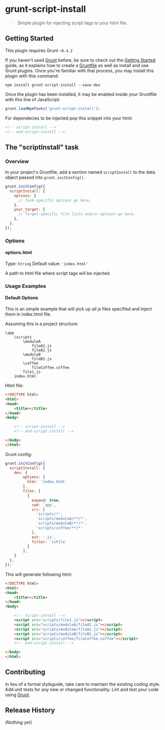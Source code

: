 # grunt-script-install

> Simple plugin for injecting script tags to your html file.

## Getting Started
This plugin requires Grunt `~0.4.2`

If you haven't used [Grunt](http://gruntjs.com/) before, be sure to check out the [Getting Started](http://gruntjs.com/getting-started) guide, as it explains how to create a [Gruntfile](http://gruntjs.com/sample-gruntfile) as well as install and use Grunt plugins. Once you're familiar with that process, you may install this plugin with this command:

```shell
npm install grunt-script-install --save-dev
```

Once the plugin has been installed, it may be enabled inside your Gruntfile with this line of JavaScript:

```js
grunt.loadNpmTasks('grunt-script-install');
```

For dependecies to be injected pop this snippet into your html:

```html
<!-- script-install -->
<!-- end-script-install -->
```

## The "scriptInstall" task

### Overview
In your project's Gruntfile, add a section named `scriptInstall` to the data object passed into `grunt.initConfig()`.

```js
grunt.initConfig({
  scriptInstall: {
    options: {
      // Task-specific options go here.
    },
    your_target: {
      // Target-specific file lists and/or options go here.
    },
  },
});
```

### Options

#### options.html
Type: `String`
Default value: `'index.html'`

A path to html file where script tags will be injected.

### Usage Examples

#### Default Options
This is an simple example that will pick up all js files specified and inject them in index.html file.

Assuming this is a project structure:

```
\app
	\scripts
		\moduleA
			fileA1.js
			fileA2.js
		\moduleB
			fileB1.js
		\coffee
			fileCoffee.coffee
		file1.js
	index.html
```

Html file:
```html
<!DOCTYPE html>
<html>
<head>
	<title></title>
</head>
<body>

	<!-- script-install -->
	<!-- end-script-install -->

</body>
</html>
```

Grunt config:
```js
grunt.initConfig({
  scriptInstall: {
    dev: {
	    options: {
	      html: 'index.html'
	    },
	    files: [
	      {
	        expand: true,
	        cwd: 'app',
	        src: [
	          'scripts/*',
	          'scripts/moduleA/**/*',
	          'scripts/moduleB/**/*',
	          'scripts/coffee/**/*'
	        ],
	        ext: '.js',
	        filter: 'isFile'
	      }
	    ],
    }
  },
});
```

This will generate following html:
```html
<!DOCTYPE html>
<html>
<head>
	<title></title>
</head>
<body>

	<!-- script-install -->
	<script src="scripts/file1.js"></script>
	<script src="scripts/moduleA/fileA1.js"></script>
	<script src="scripts/moduleA/fileA2.js"></script>
	<script src="scripts/moduleB/fileB1.js"></script>
	<script src="scripts/coffee/fileCoffee.coffee"></script>
	<!-- end-script-install -->

</body>
</html>
```

## Contributing
In lieu of a formal styleguide, take care to maintain the existing coding style. Add unit tests for any new or changed functionality. Lint and test your code using [Grunt](http://gruntjs.com/).

## Release History
_(Nothing yet)_
